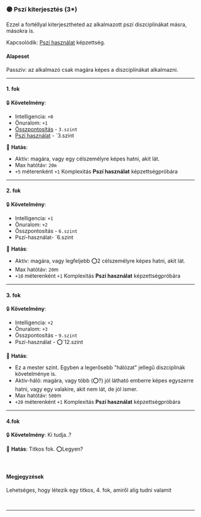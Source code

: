 ### 🟣 Pszí kiterjesztés (3*)

Ezzel a fortéllyal kiterjesztheted az alkalmazott pszí diszciplínákat másra, másokra is.

Kapcsolódik: [Pszí használat](../kepzettsegek.primer.misztikus/pszi_hasznalat.md) képzettség.

#### Alapeset

Passzív: az alkalmazó csak magára képes a diszciplínákat alkalmazni﻿.

---
#### 1. fok

🔒 **Követelmény**:
- Intelligencia: `+0`
- Önuralom: `+1`
- [Összpontosítás](../kepzettsegek.primer.misztikus/osszpontositas.md) - `3.szint`
- [Pszí használat](../kepzettsegek.primer.misztikus/pszi_hasznalat.md) - `3.szint

🌟 **Hatás**:
- Aktív: magára, vagy egy célszemélyre képes hatni, akit lát.﻿
- Max hatótáv: `20m`
- `+5` méterenként `+1` Komplexitás **Pszí használat** képzettségpróbára

---
#### 2. fok

🔒 **Követelmény**:
- Intelligencia: `+1`
- Önuralom: `+2`
- Összpontosítás - `6.szint`
- Pszí-használat- `6.szint

🌟 **Hatás**:
- Aktív: magára, vagy legfeljebb ⭕2 célszemélyre képes hatni, akit lát.﻿
- Max hatótáv: `20`m
- `+10` méterenként `+1` Komplexitás **Pszí használat** képzettségpróbára

---
#### 3. fok

🔒 **Követelmény**:
- Intelligencia: `+2`
- Önuralom: `+3`
- Összpontosítás - `9.szint`
- Pszí-használat - ⭕`12.szint

🌟 **Hatás**:
- Ez a mester szint. Egyben a legerősebb "hálózat" jellegű diszciplínák követelménye is.
- Aktív-háló: magára, vagy több (⭕?) jól látható emberre képes egyszerre hatni, vagy egy valakire, akit nem lát, de jól ismer.﻿
- Max hatótáv: `500`m
- `+20` méterenként `+1` Komplexitás **Pszí használat** képzettségpróbára

---
#### 4.fok

🔒 **Követelmény**: Ki tudja..?

🌟 **Hatás**: Titkos fok. ⭕Legyen?

<br />

#### Megjegyzések

Lehetséges, hogy létezik egy titkos, 4. fok, amiről alig tudni valamit

<br />

---
